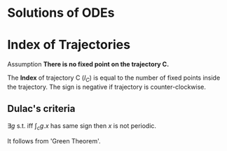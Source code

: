 # Solutions of ODEs

# Index of Trajectories

Assumption __There is no fixed point on the trajectory C.__

The __Index__ of trajectory C ($I_C$) is equal to the number of fixed points
inside the trajectory. The sign is negative if trajectory is counter-clockwise.

## Dulac's criteria

$\exists g$ s.t. iff $\int_c g.x$ has same sign then $x$ is not periodic.

It follows from 'Green Theorem'.

